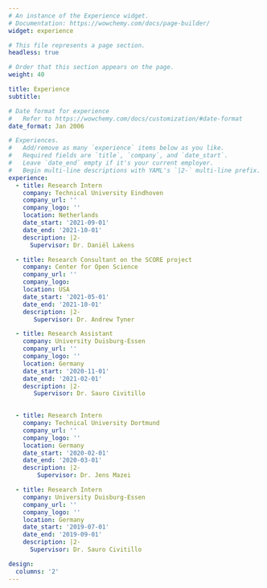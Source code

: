 ```yaml
---
# An instance of the Experience widget.
# Documentation: https://wowchemy.com/docs/page-builder/
widget: experience

# This file represents a page section.
headless: true

# Order that this section appears on the page.
weight: 40

title: Experience
subtitle:

# Date format for experience
#   Refer to https://wowchemy.com/docs/customization/#date-format
date_format: Jan 2006

# Experiences.
#   Add/remove as many `experience` items below as you like.
#   Required fields are `title`, `company`, and `date_start`.
#   Leave `date_end` empty if it's your current employer.
#   Begin multi-line descriptions with YAML's `|2-` multi-line prefix.
experience:
  - title: Research Intern
    company: Technical University Eindhoven
    company_url: ''
    company_logo: ''
    location: Netherlands
    date_start: '2021-09-01'
    date_end: '2021-10-01'
    description: |2-
      Supervisor: Dr. Daniël Lakens

  - title: Research Consultant on the SCORE project
    company: Center for Open Science
    company_url: ''
    company_logo: 
    location: USA
    date_start: '2021-05-01'
    date_end: '2021-10-01'
    description: |2-
       Supervisor: Dr. Andrew Tyner

  - title: Research Assistant
    company: University Duisburg-Essen
    company_url: ''
    company_logo: ''
    location: Germany
    date_start: '2020-11-01'
    date_end: '2021-02-01'
    description: |2-
       Supervisor: Dr. Sauro Civitillo
        

  - title: Research Intern
    company: Technical University Dortmund
    company_url: ''
    company_logo: ''
    location: Germany
    date_start: '2020-02-01'
    date_end: '2020-03-01'
    description: |2-
        Supervisor: Dr. Jens Mazei

  - title: Research Intern
    company: University Duisburg-Essen
    company_url: ''
    company_logo: ''
    location: Germany
    date_start: '2019-07-01'
    date_end: '2019-09-01'
    description: |2-
      Supervisor: Dr. Sauro Civitillo

design:
  columns: '2'
---
```

